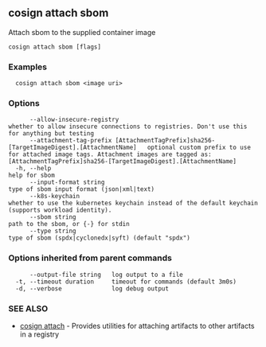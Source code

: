 ## cosign attach sbom

Attach sbom to the supplied container image

```
cosign attach sbom [flags]
```

### Examples

```
  cosign attach sbom <image uri>
```

### Options

```
      --allow-insecure-registry                                                                  whether to allow insecure connections to registries. Don't use this for anything but testing
      --attachment-tag-prefix [AttachmentTagPrefix]sha256-[TargetImageDigest].[AttachmentName]   optional custom prefix to use for attached image tags. Attachment images are tagged as: [AttachmentTagPrefix]sha256-[TargetImageDigest].[AttachmentName]
  -h, --help                                                                                     help for sbom
      --input-format string                                                                      type of sbom input format (json|xml|text)
      --k8s-keychain                                                                             whether to use the kubernetes keychain instead of the default keychain (supports workload identity).
      --sbom string                                                                              path to the sbom, or {-} for stdin
      --type string                                                                              type of sbom (spdx|cyclonedx|syft) (default "spdx")
```

### Options inherited from parent commands

```
      --output-file string   log output to a file
  -t, --timeout duration     timeout for commands (default 3m0s)
  -d, --verbose              log debug output
```

### SEE ALSO

* [cosign attach](cosign_attach.md)	 - Provides utilities for attaching artifacts to other artifacts in a registry

